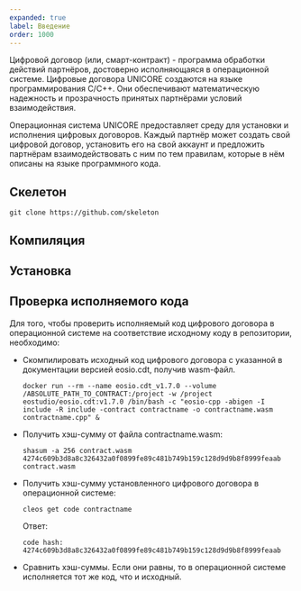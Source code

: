 ```yaml
---
expanded: true
label: Введение
order: 1000
---
```

Цифровой договор (или, смарт-контракт) - программа обработки действий партнёров, достоверно исполняющаяся в операционной системе. Цифровые договора UNICORE создаются на языке программирования C/C++. Они обеспечивают математическую надежность и прозрачность принятых партнёрами условий взаимодействия.

Операционная система UNICORE предоставляет среду для установки и исполнения цифровых договоров. Каждый партнёр может создать свой цифровой договор, установить его на свой аккаунт и предложить партнёрам взаимодействовать с ним по тем правилам, которые в нём описаны на языке программного кода.

## Скелетон
```
git clone https://github.com/skeleton
```

## Компиляция


## Установка


## Проверка исполняемого кода 
Для того, чтобы проверить исполняемый код цифрового договора в операционной системе на соответствие исходному коду в репозитории, необходимо:

- Скомпилировать исходный код цифрового договора с указанной в документации версией eosio.cdt, получив wasm-файл. 
  ```
  docker run --rm --name eosio.cdt_v1.7.0 --volume /ABSOLUTE_PATH_TO_CONTRACT:/project -w /project eostudio/eosio.cdt:v1.7.0 /bin/bash -c "eosio-cpp -abigen -I include -R include -contract contractname -o contractname.wasm contractname.cpp" &
  ```

- Получить хэш-сумму от файла contractname.wasm:
  ```
  shasum -a 256 contract.wasm
  4274c609b3d8a8c326432a0f0899fe89c481b749b159c128d9d9b8f8999feaab    contract.wasm
  ```

- Получить хэш-сумму установленного цифрового договора в операционной системе: 
  ```
  cleos get code contractname
  ```
  Ответ: 
  ```
  code hash: 4274c609b3d8a8c326432a0f0899fe89c481b749b159c128d9d9b8f8999feaab
  ```
- Сравнить хэш-суммы. Если они равны, то в операционной системе исполняется тот же код, что и исходный.